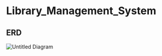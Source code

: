 # Library_Management_System

## ERD 
![Untitled Diagram](<"https://github.com/user-attachments/assets/9bf9ea40-f385-4ca8-8648-8eb560f61e72" />)
